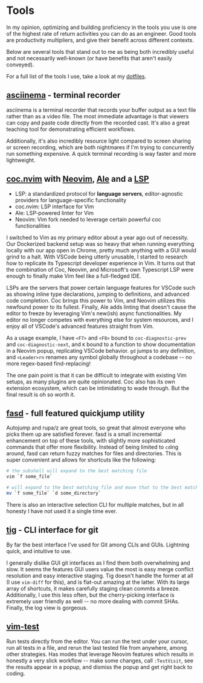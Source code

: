 # Tools

In my opinion, optimizing and building proficiency in the tools you use is one of the highest rate of return activities you can do as an engineer. Good tools are productivity multipliers, and give their benefit across different contexts.

Below are several tools that stand out to me as being both incredibly useful and not necessarily well-known (or have benefits that aren't easily conveyed).

For a full list of the tools I use, take a look at my [dotfiles](https://github.com/timhwang21/dotfiles/blob/master/bootstrap-download.sh).

## [asciinema](https://github.com/asciinema/asciinema) - terminal recorder

asciinema is a terminal recorder that records your buffer output as a text file rather than as a video file. The most immediate advantage is that viewers can copy and paste code directly from the recorded cast. It's also a great teaching tool for demonstrating efficient workflows.

Additionally, it's also incredibly resource light compared to screen sharing or screen recording, which are both nightmares if I'm trying to concurrently run something expensive. A quick terminal recording is way faster and more lightweight.

## [coc.nvim](https://github.com/neoclide/coc.nvim) with [Neovim](https://github.com/neovim/neovim), [Ale](https://github.com/dense-analysis/ale) and a [LSP](https://en.wikipedia.org/wiki/Language_Server_Protocol)

* LSP: a standardized protocol for **language servers**, editor-agnostic providers for language-specific functionality
* coc.nvim: LSP interface for Vim
* Ale: LSP-powered linter for Vim
* Neovim: Vim fork needed to leverage certain powerful coc functionalities

I switched to Vim as my primary editor about a year ago out of necessity. Our Dockerized backend setup was so heavy that when running everything locally with our app open in Chrome, pretty much anything with a GUI would grind to a halt. With VSCode being utterly unusable, I started to research how to replicate its Typescript developer experience in Vim. It turns out that the combination of Coc, Neovim, and Microsoft's own Typescript LSP were enough to finally make Vim feel like a full-fledged IDE.

LSPs are the servers that power certain language features for VSCode such as showing inline type declarations, jumping to definitions, and advanced code completion. Coc brings this power to Vim, and Neovim utilizes this newfound power to its fullest. Finally, Ale adds linting that doesn't cause the editor to freeze by leveraging Vim's new(ish) async functionalities. My editor no longer competes with everything else for system resources, and I enjoy all of VSCode's advanced features straight from Vim.

As a usage example, I have `<F7>` and `<F8>` bound to `coc-diagnostic-prev` and `coc-diagnostic-next`, and `K` bound to a function to show documentation in a Neovim popup, replicating VSCode behavior. `gd` jumps to any definition, and `<Leader>rn` renames any symbol globally throughout a codebase -- no more regex-based find-replacing!

The one pain point is that it can be difficult to integrate with existing Vim setups, as many plugins are quite opinionated. Coc also has its own extension ecosystem, which can be intimidating to wade through. But the final result is oh so worth it.

## [fasd](https://github.com/clvv/fasd) - full featured quickjump utility

Autojump and rupa/z are great tools, so great that almost everyone who picks them up are satisfied forever. fasd is a small incremental enhancement on top of these tools, with slightly more sophisticated commands that offer more flexibility. Instead of being limited to `cd`ing around, fasd can return fuzzy matches for files and directories. This is super convenient and allows for shortcuts like the following:

```sh
# the subshell will expand to the best matching file
vim `f some_file`

# will expand to the best matching file and move that to the best matching directory
mv `f some_file` `d some_directory`
```

There is also an interactive selection CLI for multiple matches, but in all honesty I have not used it a single time ever.

## [tig](https://github.com/jonas/tig/) - CLI interface for git

By far the best interface I've used for Git among CLIs and GUIs. Lightning quick, and intuitive to use.

I generally dislike GUI git interfaces as I find them both overwhelming and slow. It seems the features GUI users value the most is easy merge conflict resolution and easy interactive staging. Tig doesn't handle the former at all (I use `vim-diff` for this), and is flat-out amazing at the latter. With its large array of shortcuts, it makes carefully staging clean commits a breeze. Additionally, I use this less often, but the cherry-picking interface is extremely user friendly as well -- no more dealing with commit SHAs. Finally, the log view is gorgeous.

## [vim-test](https://github.com/janko/vim-test)

Run tests directly from the editor. You can run the test under your cursor, run all tests in a file, and rerun the last tested file from anywhere, among other strategies. Has modes that leverage Neovim features which results in honestly a very slick workflow -- make some changes, call `:TestVisit`, see the results appear in a popup, and dismiss the popup and get right back to coding.

